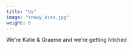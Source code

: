 ```yaml
---
title: "Us"
image: "snowy_kiss.jpg"
weight: 0
---
```


We're Katie & Graeme and we're getting hitched

